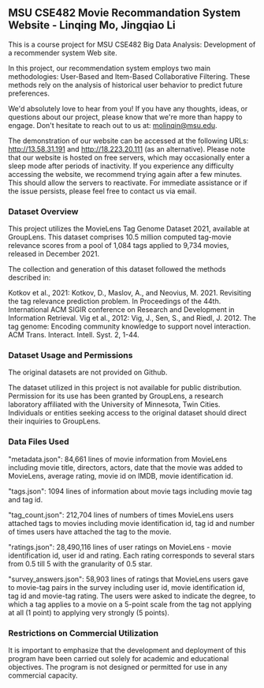 ## MSU CSE482 Movie Recommandation System Website - Linqing Mo, Jingqiao Li

This is a course project for MSU CSE482 Big Data Analysis: Development of a recommender system Web site.

In this project, our recommendation system employs two main methodologies: User-Based and Item-Based Collaborative Filtering. These methods rely on the analysis of historical user behavior to predict future preferences.

We'd absolutely love to hear from you! If you have any thoughts, ideas, or questions about our project, please know that we're more than happy to engage. Don't hesitate to reach out to us at: molinqin@msu.edu.

The demonstration of our website can be accessed at the following URLs: http://13.58.31.191 and http://18.223.20.111 (as an alternative). Please note that our website is hosted on free servers, which may occasionally enter a sleep mode after periods of inactivity. If you experience any difficulty accessing the website, we recommend trying again after a few minutes. This should allow the servers to reactivate. For immediate assistance or if the issue persists, please feel free to contact us via email.

### Dataset Overview ###

This project utilizes the MovieLens Tag Genome Dataset 2021, available at GroupLens. This dataset comprises 10.5 million computed tag-movie relevance scores from a pool of 1,084 tags applied to 9,734 movies, released in December 2021.

The collection and generation of this dataset followed the methods described in:

Kotkov et al., 2021: Kotkov, D., Maslov, A., and Neovius, M. 2021. Revisiting the tag relevance prediction problem. In Proceedings of the 44th. International ACM SIGIR conference on Research and Development in Information Retrieval.
Vig et al., 2012: Vig, J., Sen, S., and Riedl, J. 2012. The tag genome: Encoding community knowledge to support novel interaction. ACM Trans. Interact. Intell. Syst. 2, 1-44.

### Dataset Usage and Permissions ###

The original datasets are not provided on Github. 

The dataset utilized in this project is not available for public distribution. Permission for its use has been granted by GroupLens, a research laboratory affiliated with the University of Minnesota, Twin Cities. Individuals or entities seeking access to the original dataset should direct their inquiries to GroupLens.

### Data Files Used ###

"metadata.json": 84,661 lines of movie information from MovieLens including movie title, directors, actors, date that the movie was added to MovieLens, average rating, movie id on IMDB, movie identification id.

"tags.json": 1094 lines of information about movie tags including movie tag and tag id.

"tag_count.json": 212,704 lines of numbers of times MovieLens users attached tags to movies including movie identification id, tag id and number of times users have attached the tag to the movie.

"ratings.json": 28,490,116 lines of user ratings on MovieLens - movie identification id, user id and rating. Each rating corresponds to several stars from 0.5 till 5 with the granularity of 0.5 star.

"survey_answers.json": 58,903 lines of ratings that MovieLens users gave to movie-tag pairs in the survey including user id, movie identification id, tag id and movie-tag rating. The users were asked to indicate the degree, to which a tag applies to a movie on a 5-point scale from the tag not applying at all (1 point) to applying very strongly (5 points).

### Restrictions on Commercial Utilization ###

It is important to emphasize that the development and deployment of this program have been carried out solely for academic and educational objectives. The program is not designed or permitted for use in any commercial capacity.
